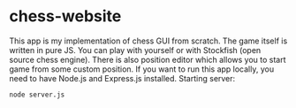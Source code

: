 # chess-website
This app is my implementation of chess GUI from scratch. The game itself is written in pure JS.
You can play with yourself or with Stockfish (open source chess engine). There is also position editor which allows you to start game from some custom position.
If you want to run this app locally, you need to have Node.js and Express.js installed.
Starting server:
```
node server.js
```
